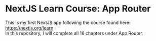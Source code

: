 # NextJS Learn Course: App Router
This is my first NextJS app following the course found here: https://nextjs.org/learn  
In this repository, I will complete all 16 chapters under App Router.
